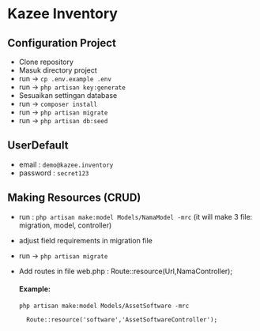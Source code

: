 # Kazee Inventory

## Configuration Project
- Clone repository
- Masuk directory project
- run -> `cp .env.example .env`
- run -> `php artisan key:generate`
- Sesuaikan settingan database
- run -> `composer install`
- run -> `php artisan migrate`
- run -> `php artisan db:seed`

## UserDefault
- email : `demo@kazee.inventory`
- password : `secret123`

## Making Resources (CRUD)
- run : `php artisan make:model Models/NamaModel -mrc`
  (it will make 3 file: migration, model, controller)
- adjust field requirements in migration file
- run -> `php artisan migrate`
- Add routes in file web.php : Route::resource(Url,NamaController);

    #### Example:
    `php artisan make:model Models/AssetSoftware -mrc`

        Route::resource('software','AssetSoftwareController');
